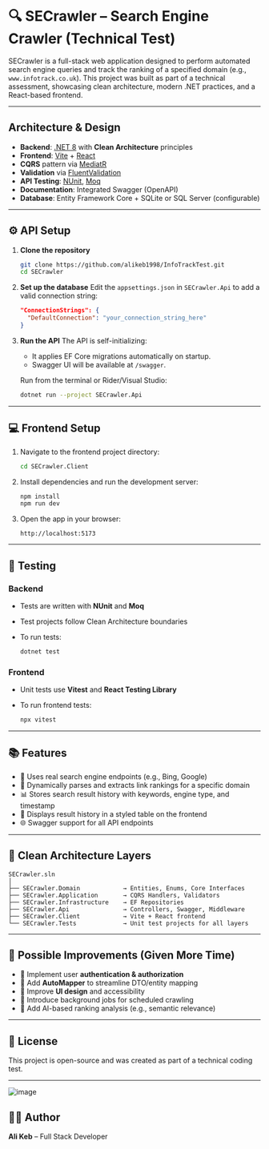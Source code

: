 # 🔍 SECrawler – Search Engine Crawler (Technical Test)

SECrawler is a full-stack web application designed to perform automated search engine queries and track the ranking of a specified domain (e.g., `www.infotrack.co.uk`). This project was built as part of a technical assessment, showcasing clean architecture, modern .NET practices, and a React-based frontend.

---

## Architecture & Design

* **Backend**: [.NET 8](https://learn.microsoft.com/en-us/dotnet/core/whats-new/dotnet-8) with **Clean Architecture** principles
* **Frontend**: [Vite](https://vitejs.dev/) + [React](https://react.dev/)
* **CQRS** pattern via [MediatR](https://github.com/jbogard/MediatR)
* **Validation** via [FluentValidation](https://docs.fluentvalidation.net/)
* **API Testing**: [NUnit](https://nunit.org/), [Moq](https://github.com/moq/moq)
* **Documentation**: Integrated Swagger (OpenAPI)
* **Database**: Entity Framework Core + SQLite or SQL Server (configurable)

---

## ⚙️ API Setup

1. **Clone the repository**

   ```bash
   git clone https://github.com/alikeb1998/InfoTrackTest.git
   cd SECrawler
   ```

2. **Set up the database**
   Edit the `appsettings.json` in `SECrawler.Api` to add a valid connection string:

   ```json
   "ConnectionStrings": {
     "DefaultConnection": "your_connection_string_here"
   }
   ```

3. **Run the API**
   The API is self-initializing:

   * It applies EF Core migrations automatically on startup.
   * Swagger UI will be available at `/swagger`.

   Run from the terminal or Rider/Visual Studio:

   ```bash
   dotnet run --project SECrawler.Api
   ```

---

## 💻 Frontend Setup

1. Navigate to the frontend project directory:

   ```bash
   cd SECrawler.Client
   ```

2. Install dependencies and run the development server:

   ```bash
   npm install
   npm run dev
   ```

3. Open the app in your browser:

   ```
   http://localhost:5173
   ```

---

## 🦪 Testing

### Backend

* Tests are written with **NUnit** and **Moq**
* Test projects follow Clean Architecture boundaries
* To run tests:

  ```bash
  dotnet test
  ```

### Frontend

* Unit tests use **Vitest** and **React Testing Library**
* To run frontend tests:

  ```bash
  npx vitest
  ```

---

## 📚 Features

* 🧠 Uses real search engine endpoints (e.g., Bing, Google)
* 🔎 Dynamically parses and extracts link rankings for a specific domain
* 📊 Stores search result history with keywords, engine type, and timestamp
* 📌 Displays result history in a styled table on the frontend
* 🌐 Swagger support for all API endpoints

---

## 🧱 Clean Architecture Layers

```
SECrawler.sln
│
├── SECrawler.Domain            → Entities, Enums, Core Interfaces
├── SECrawler.Application       → CQRS Handlers, Validators
├── SECrawler.Infrastructure    → EF Repositories
├── SECrawler.Api               → Controllers, Swagger, Middleware
├── SECrawler.Client            → Vite + React frontend
└── SECrawler.Tests             → Unit test projects for all layers
```

---

## 🚀 Possible Improvements (Given More Time)

* 🔐 Implement user **authentication & authorization**
* 🔄 Add **AutoMapper** to streamline DTO/entity mapping
* 🎨 Improve **UI design** and accessibility
* 🧵 Introduce background jobs for scheduled crawling
* 🧠 Add AI-based ranking analysis (e.g., semantic relevance)

---

## 📄 License

This project is open-source and was created as part of a technical coding test.

---
![image](https://github.com/user-attachments/assets/a3d2fc7b-e556-4156-875c-d03b4143b645)

## 🙇‍♂️ Author

**Ali Keb** – Full Stack Developer
